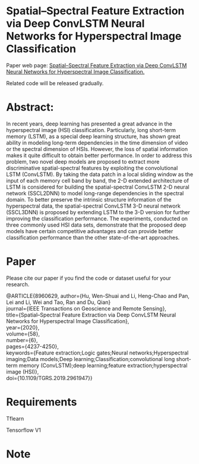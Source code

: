 # Spatial–Spectral Feature Extraction via Deep ConvLSTM Neural Networks for Hyperspectral Image Classification

Paper web page: [Spatial–Spectral Feature Extraction via Deep ConvLSTM Neural Networks for Hyperspectral Image Classification.](https://ieeexplore.ieee.org/document/8960629)

Related code will be released gradually.

# Abstract:

In recent years, deep learning has presented a great advance in the hyperspectral image (HSI) classification. Particularly, long short-term memory (LSTM), as a special deep learning structure, has shown great ability in modeling long-term dependencies in the time dimension of video or the spectral dimension of HSIs. However, the loss of spatial information makes it quite difficult to obtain better performance. In order to address this problem, two novel deep models are proposed to extract more discriminative spatial-spectral features by exploiting the convolutional LSTM (ConvLSTM). By taking the data patch in a local sliding window as the input of each memory cell band by band, the 2-D extended architecture of LSTM is considered for building the spatial-spectral ConvLSTM 2-D neural network (SSCL2DNN) to model long-range dependencies in the spectral domain. To better preserve the intrinsic structure information of the hyperspectral data, the spatial-spectral ConvLSTM 3-D neural network (SSCL3DNN) is proposed by extending LSTM to the 3-D version for further improving the classification performance. The experiments, conducted on three commonly used HSI data sets, demonstrate that the proposed deep models have certain competitive advantages and can provide better classification performance than the other state-of-the-art approaches.


# Paper
Please cite our paper if you find the code or dataset useful for your research.

@ARTICLE{8960629,
  author={Hu, Wen-Shuai and Li, Heng-Chao and Pan, Lei and Li, Wei and Tao, Ran and Du, Qian}<br>
  journal={IEEE Transactions on Geoscience and Remote Sensing}, <br>
  title={Spatial–Spectral Feature Extraction via Deep ConvLSTM Neural Networks for Hyperspectral Image Classification}, <br>
  year={2020},<br>
  volume={58},<br>
  number={6},<br>
  pages={4237-4250},<br>
  keywords={Feature extraction;Logic gates;Neural networks;Hyperspectral imaging;Data models;Deep learning;Classification;convolutional long short-term memory (ConvLSTM);deep learning;feature extraction;hyperspectral image (HSI)},<br>
  doi={10.1109/TGRS.2019.2961947}}

  # Requirements

  Tflearn
  
  Tensorflow V1

# Note
